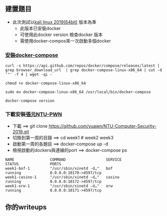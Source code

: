 ## 建置題目

- 此次測試以[kali linux 2019(64bit)](https://drive.google.com/file/d/1awLNHsJKgga2W0XFycnBmPEgzx4221Wi/view?usp=sharing) 版本為準
  - 此版本已安裝docker
  - 可使用此docker version 檢查docker 版本
  - 需使用docker-compos來一次啟動多個docker
 
### [安裝docker-compose](https://computingforgeeks.com/how-to-install-latest-docker-compose-on-linux/)
```
curl -s https://api.github.com/repos/docker/compose/releases/latest | grep browser_download_url  | grep docker-compose-linux-x86_64 | cut -d '"' -f 4 | wget -qi -

chmod +x docker-compose-linux-x86_64

sudo mv docker-compose-linux-x86_64 /usr/local/bin/docker-compose

docker-compose version
```

### 下載安裝[張元NTU-PWN](https://github.com/yuawn/NTU-Computer-Security-2019)

- 下載 ==> git clone https://github.com/yuawn/NTU-Computer-Security-2019.git
- 切換到第一周的目錄 ==> cd week1 # week2 week3
- 啟動第一周的各題目 ==> docker-compose up -d
- 檢視啟動的dockers與連線的port ==> docker-compose ps
```
NAME                COMMAND                  SERVICE             STATUS              PORTS
week1-bof-1         "/usr/sbin/xinetd -d…"   bof                 running             0.0.0.0:10170->4597/tcp
week1-casino-1      "/usr/sbin/xinetd -d…"   casino              running             0.0.0.0:10172->4597/tcp
week1-orw-1         "/usr/sbin/xinetd -d…"   orw                 running             0.0.0.0:10171->4597/tcp
````

## 你的writeups
